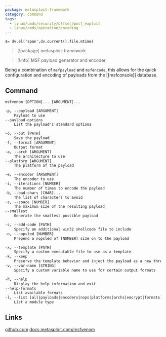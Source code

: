 ```yaml
---
package: metasploit-framework
category: command
tags:
  - linux/cmds/security/offsec/post_exploit
  - linux/cmds/operation/encoding
---
```


`$= dv.el('span',dv.current().file.mtime)`
> [!package] metasploit-framework

> [!info] MSF payload generator and encoder

Being a combination of `msfpayload` and `msfencode`, this allows for the quick configuration and encoding of payloads from the [[msfconsole]] database.

## Command
```txt
msfvenom [OPTION]... [ARGUMENT]...

-p, --payload [ARGUMENT]
	Payload to use
--payload-options
	List the payload's standard options

-o, --out [PATH]
	Save the payload
-f, --format [ARGUMENT]
	Output format
-a, --arch [ARGUMENT]
	The architecture to use
--platform [ARGUMENT]
	The platform of the payload

-e, --encoder [ARGUMENT]
	The encoder to use
-i, --iterations [NUMBER]
	The number of times to encode the payload
-b, --bad-chars [CHAR]...
	The list of characters to avoid
-s, --space [NUMBER]
	The maximum size of the resulting payload
--smallest
	Generate the smallest possible payload

-c, --add-code [PATH]
	Specify an additional win32 shellcode file to include
-n, --nopsled [NUMBER]
	Prepend a nopsled of [NUMBER] size on to the payload

-x, --template [PATH]
	Specify a custom executable file to use as a template
-k, --keep
	Preserve the template behavior and inject the payload as a new thread
-v, --var-name [STRING]
	Specify a custom variable name to use for certain output formats

-h, --help
	Display the help information and exit 
--help-formats
	List available formats
-l, --list [all|payloads|encoders|nops|platforms|archs|encrypt|formats]
	List a module type
```

## Links
[github.com](https://github.com/rapid7/metasploit-payloads)
[docs.metasploit.com/msfvenom](https://docs.metasploit.com/docs/using-metasploit/basics/how-to-use-msfvenom.html)
